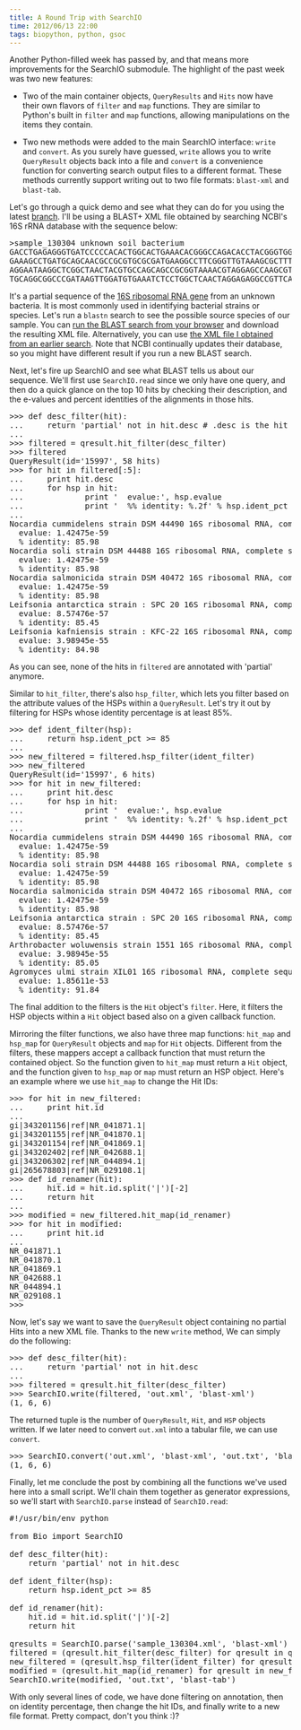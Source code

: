 ```yaml
---
title: A Round Trip with SearchIO
time: 2012/06/13 22:00
tags: biopython, python, gsoc
---
```

 
Another Python-filled week has passed by, and that means more improvements for the SearchIO submodule. The highlight of the past week was two new features:

* Two of the main container objects, `QueryResults` and `Hits` now have their own flavors of `filter` and `map` functions. They are similar to Python's built in `filter` and `map` functions, allowing manipulations on the items they contain.

* Two new methods were added to the main SearchIO interface: `write` and `convert`. As you surely have guessed, `write` allows you to write `QueryResult` objects back into a file and `convert` is a convenience function for converting search output files to a different format. These methods currently support writing out to two file formats: `blast-xml` and `blast-tab`.

Let's go through a quick demo and see what they can do for you using the latest [branch](https://github.com/bow/biopython/tree/searchio). I'll be using a BLAST+ XML file obtained by searching NCBI's 16S rRNA database with the sequence below:

<pre>
>sample_130304 unknown soil bacterium
GACCTGAGAGGGTGATCCCCCACACTGGCACTGAAACACGGGCCAGACACCTACGGGTGGCAGCAGTAGGGAATATTGCACAATGGGC
GAAAGCCTGATGCAGCAACGCCGCGTGCGCGATGAAGGCCTTCGGGTTGTAAAGCGCTTTTCTGGGAGATGAGGAAGGACAGTATCCC
AGGAATAAGGCTCGGCTAACTACGTGCCAGCAGCCGCGGTAAAACGTAGGAGCCAAGCGTTATCCGAATTCACTGGGCGTAAAGCGCG
TGCAGGCGGCCCGATAAGTTGGATGTGAAATCTCCTGGCTCAACTAGGAGAGGCCGTTCAATACTGTTGGGCTTGAGGGCGACAGA
</pre>

It's a partial sequence of the [16S ribosomal RNA gene](http://en.wikipedia.org/wiki/16S_ribosomal_RNA) from an unknown bacteria. It is most commonly used in identifying bacterial strains or species. Let's run a `blastn` search to see the possible source species of our sample. You can [run the BLAST search from your browser](http://blast.ncbi.nlm.nih.gov/Blast.cgi?PAGE_TYPE=BlastSearch&USER_FORMAT_DEFAULTS=on&PAGE=MegaBlast&PROGRAM=blastn&QUERY=%3Esample_130404%0AGACCTGAGAGGGTGATCCCCCACACTGGCACTGAAACACGGGCCAGACACCTACGGGTGGCAGCAGTAGGGAATATTGCACAATGGGCGAAAGCCTGATGCAGCAACGCCGCGTGCGCGATGAAGGCCTTCGGGTTGTAAAGCGCTTTTCTGGGAGATGAGGAAGGACAGTATCCCAGGAATAAGGCTCGGCTAACTACGTGCCAGCAGC&JOB_TITLE=sample_130404&NEWWIN=on&NEWWIN=on&GAPCOSTS=0%200&MATCH_SCORES=1,-2&DATABASE=TL/16S_ribosomal_RNA_Bacteria_and_Archaea&BLAST_PROGRAMS=megaBlast&MAX_NUM_SEQ=500&SHORT_QUERY_ADJUST=on&EXPECT=10&WORD_SIZE=28&REPEATS=repeat_9606&TEMPLATE_TYPE=0&TEMPLATE_LENGTH=0&FILTER=L&FILTER=m&SHOW_OVERVIEW=true&SHOW_LINKOUT=true&ALIGNMENT_VIEW=Pairwise&MASK_CHAR=2&MASK_COLOR=1&GET_SEQUENCE=true&NEW_VIEW=true&NCBI_GI=false&NUM_OVERVIEW=100&DESCRIPTIONS=100&ALIGNMENTS=100&FORMAT_OBJECT=Alignment&FORMAT_TYPE=HTML&SHOW_CDS_FEATURE=false&OLD_BLAST=false) and download the resulting XML file. Alternatively, you can use [the XML file I obtained from an earlier search](/misc/sample_130304.xml). Note that NCBI continually updates their database, so you might have different result if you run a new BLAST search.

Next, let's fire up SearchIO and see what BLAST tells us about our sequence. We'll first use `SearchIO.read` since we only have one query, and then do a quick glance on the top 10 hits by checking their description, and the e-values and percent identities of the alignments in those hits.

<pre lang="python>
>>> from Bio import SearchIO
>>> qresult = SearchIO.read('sample_130304.xml', 'blast-xml')
>>> qresult
QueryResult(id='15997', 500 hits)
>>> for hit in qresult[:5]:
...     print hit.desc
...     for hsp in hit:
...             print '  evalue:', hsp.evalue
...             print '  %% identity: %.2f' % hsp.ident_pct
... 
Anaerolinea thermophila strain UNI-1 16S ribosomal RNA, partial sequence
  evalue: 8.33551e-77
  % identity: 90.95
Levilinea saccharolytica strain KIBI-1 16S ribosomal RNA, partial sequence
  evalue: 2.99798e-76
  % identity: 91.04
Anaerolinea thermolimosa strain IMO-1 16S ribosomal RNA, partial sequence
  evalue: 1.07827e-75
  % identity: 90.87
Bellilinea caldifistulae 16S ribosomal RNA, partial sequence
  evalue: 3.87814e-75
  % identity: 90.57
Clostridium drakei strain : SL1 16S ribosomal RNA, partial sequence
  evalue: 6.58197e-63
  % identity: 87.20
</pre>

As you can see, all of the top 10 hits have one alignment each. The order of these hits are determined by BLAST, so by default the first hit has the alignment with the lowest e-value. It's also obvious that the top 10 results are all hits from partial sequences. Now, let's suppose you want to see if there are hits from complete sequences. One of the new filter function, `hit_filter` lets you do just that.

It takes as its input a callback function whose argument is a Hit object and returns either True or False. If a Hit object returns False, it will be filtered out. Now we can define a boolean function to check for 'partial' and feed it to `hit_filter`:

<pre lang="python">
>>> def desc_filter(hit):
...     return 'partial' not in hit.desc # .desc is the hit property that holds the description
...
>>> filtered = qresult.hit_filter(desc_filter)
>>> filtered
QueryResult(id='15997', 58 hits)
>>> for hit in filtered[:5]:
...     print hit.desc
...     for hsp in hit:
...             print '  evalue:', hsp.evalue
...             print '  %% identity: %.2f' % hsp.ident_pct
... 
Nocardia cummidelens strain DSM 44490 16S ribosomal RNA, complete sequence
  evalue: 1.42475e-59
  % identity: 85.98
Nocardia soli strain DSM 44488 16S ribosomal RNA, complete sequence
  evalue: 1.42475e-59
  % identity: 85.98
Nocardia salmonicida strain DSM 40472 16S ribosomal RNA, complete sequence
  evalue: 1.42475e-59
  % identity: 85.98
Leifsonia antarctica strain : SPC 20 16S ribosomal RNA, complete sequence
  evalue: 8.57476e-57
  % identity: 85.45
Leifsonia kafniensis strain : KFC-22 16S ribosomal RNA, complete sequence
  evalue: 3.98945e-55
  % identity: 84.98
</pre>

As you can see, none of the hits in `filtered` are annotated with 'partial' anymore.

Similar to `hit_filter`, there's also `hsp_filter`, which lets you filter based on the attribute values of the HSPs within a `QueryResult`. Let's try it out by filtering for HSPs whose identity percentage is at least 85%.

<pre lang="python">
>>> def ident_filter(hsp):
...     return hsp.ident_pct >= 85
...
>>> new_filtered = filtered.hsp_filter(ident_filter)
>>> new_filtered
QueryResult(id='15997', 6 hits)
>>> for hit in new_filtered:
...     print hit.desc
...     for hsp in hit:
...             print '  evalue:', hsp.evalue
...             print '  %% identity: %.2f' % hsp.ident_pct
... 
Nocardia cummidelens strain DSM 44490 16S ribosomal RNA, complete sequence
  evalue: 1.42475e-59
  % identity: 85.98
Nocardia soli strain DSM 44488 16S ribosomal RNA, complete sequence
  evalue: 1.42475e-59
  % identity: 85.98
Nocardia salmonicida strain DSM 40472 16S ribosomal RNA, complete sequence
  evalue: 1.42475e-59
  % identity: 85.98
Leifsonia antarctica strain : SPC 20 16S ribosomal RNA, complete sequence
  evalue: 8.57476e-57
  % identity: 85.45
Arthrobacter woluwensis strain 1551 16S ribosomal RNA, complete sequence
  evalue: 3.98945e-55
  % identity: 85.05
Agromyces ulmi strain XIL01 16S ribosomal RNA, complete sequence
  evalue: 1.85611e-53
  % identity: 91.84
</pre>

The final addition to the filters is the `Hit` object's `filter`. Here, it filters the HSP objects within a `Hit` object based also on a given callback function. 

Mirroring the filter functions, we also have three map functions: `hit_map` and `hsp_map` for `QueryResult` objects and `map` for `Hit` objects. Different from the filters, these mappers accept a callback function that must return the contained object. So the function given to `hit_map` must return a `Hit` object, and the function given to `hsp_map` or `map` must return an HSP object. Here's an example where we use `hit_map` to change the Hit IDs:

<pre lang="python">
>>> for hit in new_filtered:
...     print hit.id
... 
gi|343201156|ref|NR_041871.1|
gi|343201155|ref|NR_041870.1|
gi|343201154|ref|NR_041869.1|
gi|343202402|ref|NR_042688.1|
gi|343206302|ref|NR_044894.1|
gi|265678803|ref|NR_029108.1|
>>> def id_renamer(hit):
...     hit.id = hit.id.split('|')[-2]
...     return hit
... 
>>> modified = new_filtered.hit_map(id_renamer)
>>> for hit in modified:
...     print hit.id
... 
NR_041871.1
NR_041870.1
NR_041869.1
NR_042688.1
NR_044894.1
NR_029108.1
>>> 
</pre>

Now, let's say we want to save the `QueryResult` object containing no partial Hits into a new XML file. Thanks to the new `write` method, We can simply do the following:

<pre lang="python">
>>> def desc_filter(hit):
...     return 'partial' not in hit.desc
...
>>> filtered = qresult.hit_filter(desc_filter)
>>> SearchIO.write(filtered, 'out.xml', 'blast-xml')
(1, 6, 6)
</pre>

The returned tuple is the number of `QueryResult`, `Hit`, and `HSP` objects written. If we later need to convert `out.xml` into a tabular file, we can use `convert`. 

<pre lang="python">
>>> SearchIO.convert('out.xml', 'blast-xml', 'out.txt', 'blast-tab')
(1, 6, 6)
</pre>

Finally, let me conclude the post by combining all the functions we've used here into a small script. We'll chain them together as generator expressions, so we'll start with `SearchIO.parse` instead of `SearchIO.read`:

<pre lang="python">
#!/usr/bin/env python

from Bio import SearchIO

def desc_filter(hit):
    return 'partial' not in hit.desc

def ident_filter(hsp):
    return hsp.ident_pct >= 85

def id_renamer(hit):
    hit.id = hit.id.split('|')[-2]
    return hit

qresults = SearchIO.parse('sample_130304.xml', 'blast-xml')
filtered = (qresult.hit_filter(desc_filter) for qresult in qresults)
new_filtered = (qresult.hsp_filter(ident_filter) for qresult in filtered)
modified = (qresult.hit_map(id_renamer) for qresult in new_filtered)
SearchIO.write(modified, 'out.txt', 'blast-tab')
</pre>

With only several lines of code, we have done filtering on annotation, then on identity percentage, then change the hit IDs, and finally write to a new file format. Pretty compact, don't you think :)?
